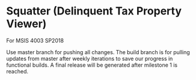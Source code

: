 # Squatter (Delinquent Tax Property Viewer)
For MSIS 4003 SP2018

Use master branch for pushing all changes. The build branch is for pulling updates from master after weekly iterations to save our progress in functional builds. A final release will be generated after milestone 1 is reached.

